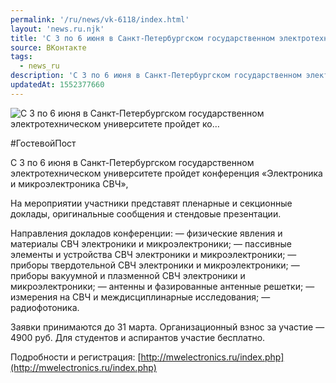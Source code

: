 ```yaml
---
permalink: '/ru/news/vk-6118/index.html'
layout: 'news.ru.njk'
title: 'С 3 по 6 июня в Санкт-Петербургском государственном электротехническом университете пройдет ко'
source: ВКонтакте
tags:
  - news_ru
description: 'С 3 по 6 июня в Санкт-Петербургском государственном электротехническом университете пройдет ко…'
updatedAt: 1552377660
---
```

![С 3 по 6 июня в Санкт-Петербургском государственном электротехническом университете пройдет ко…](https://sun9-7.userapi.com/impf/c855724/v855724056/d9d/WqxJ9kXag2M.jpg?size=900x600&quality=96&proxy=1&sign=488240a0bb4df3a377f6fa4cd530aca4&c_uniq_tag=JDtZP-HVeth2bo1SB4qab4cKW39o9l4SgRs8tnoUpRw&type=album)

#ГостевойПост

С 3 по 6 июня в Санкт-Петербургском государственном электротехническом университете пройдет конференция «Электроника и микроэлектроника СВЧ»,

На мероприятии участники представят пленарные и секционные доклады, оригинальные сообщения и стендовые презентации.

Направления докладов конференции:
— физические явления и материалы СВЧ электроники и микроэлектроники;
— пассивные элементы и устройства СВЧ электроники и микроэлектроники;
— приборы твердотельной СВЧ электроники и микроэлектроники;
— приборы вакуумной и плазменной СВЧ электроники и микроэлектроники;
— антенны и фазированные антенные решетки;
— измерения на СВЧ и междисциплинарные исследования;
— радиофотоника.

Заявки принимаются до 31 марта. Организационный взнос за участие — 4900 руб. Для студентов и аспирантов участие бесплатно.

Подробности и регистрация: [http://mwelectronics.ru/index.php](http://mwelectronics.ru/index.php)
